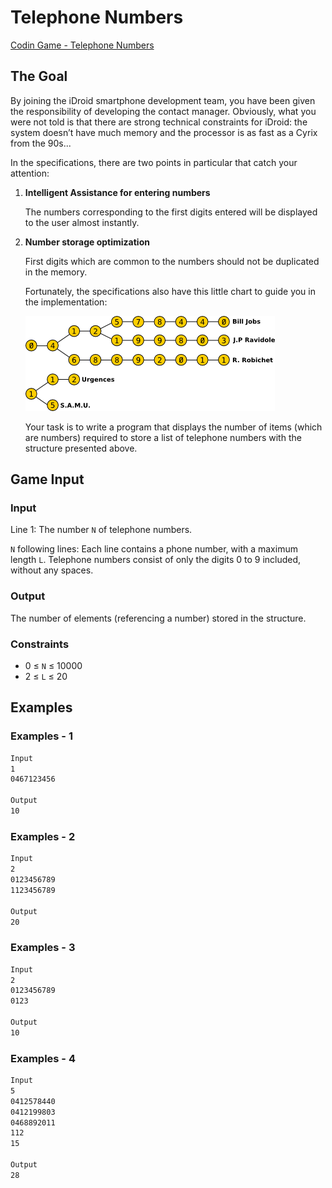 # Telephone Numbers

[Codin Game - Telephone Numbers](https://www.codingame.com/training/medium/telephone-numbers)

## The Goal

By joining the iDroid smartphone development team, you have been given the responsibility of developing the contact manager. Obviously, what you were not told is that there are strong technical constraints for iDroid: the system doesn’t have much memory and the processor is as fast as a Cyrix from the 90s...

In the specifications, there are two points in particular that catch your attention:

1. __Intelligent Assistance for entering numbers__

    The numbers corresponding to the first digits entered will be displayed to the user almost instantly.

2. __Number storage optimization__

    First digits which are common to the numbers should not be duplicated in the memory.

    Fortunately, the specifications also have this little chart to guide you in the implementation:

    ![tree_phone](imgs/tree_phone.png)

    Your task is to write a program that displays the number of items (which are numbers) required to store a list of telephone numbers with the structure presented above.

## Game Input

### Input

Line 1: The number `N` of telephone numbers.

`N` following lines: Each line contains a phone number, with a maximum length `L`. Telephone numbers consist of only the digits 0 to 9 included, without any spaces.

### Output

The number of elements (referencing a number) stored in the structure.

### Constraints

* 0 ≤ `N` ≤ 10000
* 2 ≤ `L` ≤ 20

## Examples

### Examples - 1

```sh
Input
1
0467123456

Output
10
```

### Examples - 2

```sh
Input
2
0123456789
1123456789

Output
20
```

### Examples - 3

```sh
Input
2
0123456789
0123

Output
10
```

### Examples - 4

```sh
Input
5
0412578440
0412199803
0468892011
112
15

Output
28
```
